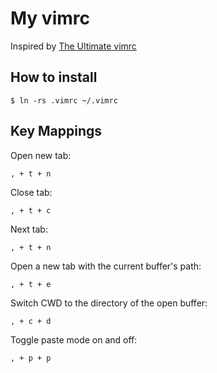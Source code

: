 # My vimrc

Inspired by [The Ultimate vimrc](https://github.com/amix/vimrc)

## How to install

    $ ln -rs .vimrc ~/.vimrc

## Key Mappings

Open new tab:

    , + t + n

Close tab:

    , + t + c

Next tab:

    , + t + n

Open a new tab with the current buffer's path:

    , + t + e

Switch CWD to the directory of the open buffer:

    , + c + d

Toggle paste mode on and off:

    , + p + p

